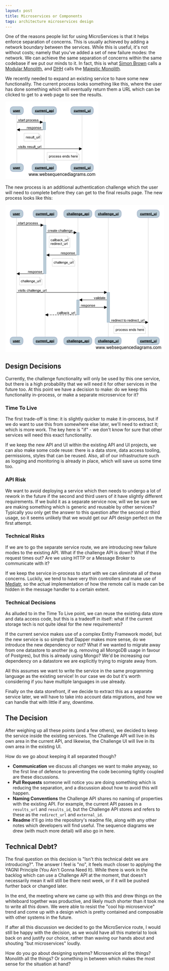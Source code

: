 ```yaml
---
layout: post
title: Microservices or Components
tags: architecture microservices design
---
```


One of the reasons people list for using MicroServices is that it helps enforce separation of concerns.  This is usually achieved by adding a network boundary between the services.  While this is useful, it's not without costs; namely that you've added a set of new failure modes: the network. We can achieve the same separation of concerns within the same codebase if we put our minds to it.  In fact, this is what [Simon Brown](https://www.simonbrown.je/) calls a [Modular Monolith](https://www.codingthearchitecture.com/presentations/sa2015-modular-monoliths), and [DHH](https://twitter.com/dhh) calls the [Majestic Monolith](https://m.signalvnoise.com/the-majestic-monolith-29166d022228).

We recently needed to expand an existing service to have some new functionality.  The current process looks something like this, where the user has done something which will eventually return them a URL which can be clicked to get to a web page to see the results.

![api call does some work, returns a result_url which points to a web interface](/images/microservice-existing.png)

The new process is an additional authentication challenge which the user will need to complete before they can get to the final results page.  The new process looks like this:

![api call does work, makes a request to challenge API, passing the result_url as an argument.  The challenge-response returns a challenge_url, which is returned to the user instead of the return_url](/images/microservice-challenge.png)

## Design Decisions

Currently, the challenge functionality will only be used by this one service, but there is a high probability that we will need it for other services in the future too.  At this point we have a decision to make: do we keep this functionality in-process, or make a separate microservice for it?


### Time To Live

The first trade-off is time:  it is slightly quicker to make it in-process, but if we do want to use this from somewhere else later, we'll need to extract it; which is more work.  The key here is "if" - we don't know for sure that other services will need this exact functionality.

If we keep the new API and UI within the existing API and UI projects, we can also make some code reuse: there is a data store, data access tooling, permissions, styles that can be reused.  Also, all of our infrastructure such as logging and monitoring is already in place, which will save us some time too.

### API Risk

We want to avoid deploying a service which then needs to undergo a lot of rework in the future if the second and third users of it have slightly different requirements.  If we build it as a separate service now, will we be sure we are making something which is generic and reusable by other services?  Typically you only get the answer to this question after the second or third usage, so it seems unlikely that we would get our API design perfect on the first attempt.

### Technical Risks

If we are to go the separate service route, we are introducing new failure modes to the existing API.  What if the challenge API is down? What if the request times out? Are we using HTTP or a Message Broker to communicate with it?

If we keep the service in-process to start with we can eliminate all of these concerns.  Luckily, we tend to have very thin controllers and make use of [Mediatr](https://github.com/jbogard/MediatR), so the actual implementation of how the remote call is made can be hidden in the message handler to a certain extent.

### Technical Decisions

As alluded to in the Time To Live point, we can reuse the existing data store and data access code, but this is a tradeoff in itself: what if the current storage tech is not quite ideal for the new requirements?

If the current service makes use of a complex Entity Framework model, but the new service is so simple that Dapper makes more sense, do we introduce the new dependency or not?  What if we wanted to migrate away from one datastore to another (e.g. removing all MongoDB usage in favour of Postgres), but this is already using Mongo?  We'd be increasing our dependency on a datastore we are explicitly trying to migrate away from.

All this assumes we want to write the service in the same programming language as the existing service!  In our case we do but it's worth considering if you have multiple languages in use already.

Finally on the data storefront, if we decide to extract this as a separate service later, we will have to take into account data migrations, and how we can handle that with little if any, downtime.

## The Decision

After weighing up all these points (and a few others), we decided to keep the service inside the existing services.  The Challenge API will live in its own area in the current API, and likewise, the Challenge UI will live in its own area in the existing UI.

How do we go about keeping it all separated though?

* **Communication** we discuss all changes we want to make anyway, so the first line of defence to preventing the code becoming tightly coupled are these discussions.
* **Pull Requests** someone will notice you are doing something which is reducing the separation, and a discussion about how to avoid this will happen.
* **Naming Conventions** the Challenge API shares no naming of properties with the existing API.  For example, the current API passes in a `results_url` and `results_id`, but the Challenge API stores and refers to these as the `redirect_url` and `external_id`.
* **Readme** it'll go into the repository's readme file, along with any other notes which developers will find useful.  The sequence diagrams we drew (with much more detail) will also go in here.

## Technical Debt?

The final question on this decision is "Isn't this technical debt we are introducing?".  The answer I feel is "no", it feels much closer to applying the YAGNI Principle (You Ain't Gonna Need It).  While there is work in the backlog which can use a Challenge API at the moment, that doesn't necessarily mean it will still be there next week, or if it will be pushed further back or changed later.

In the end, the meeting where we came up with this and drew things on the whiteboard together was productive, and likely much shorter than it took me to write all this down.  We were able to resist the "cool hip microservice" trend and come up with a design which is pretty contained and composable with other systems in the future.

If after all this discussion we decided to go the MicroService route, I would still be happy with the decision, as we would have all this material to look back on and justify our choice, rather than waving our hands about and shouting "but microservices" loudly.

How do you go about designing systems?  Microservice all the things? Monolith all the things? Or something in between which makes the most sense for the situation at hand?
